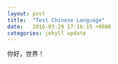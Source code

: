 ```yaml
---
layout: post
title:  "Test Chinese Language"
date:   2016-03-29 17:16:15 +0800
categories: jekyll update
---
```

你好，世界！
